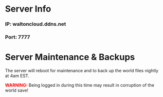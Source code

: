 # Server Info

### IP: waltoncloud.ddns.net
### Port: 7777

# Server Maintenance & Backups
The server will reboot for maintenance and to back up the world files nightly at 4am EST.

<span style="color:red">**WARNING:**</span> Being logged in during this time may result in corruption of the world save!
